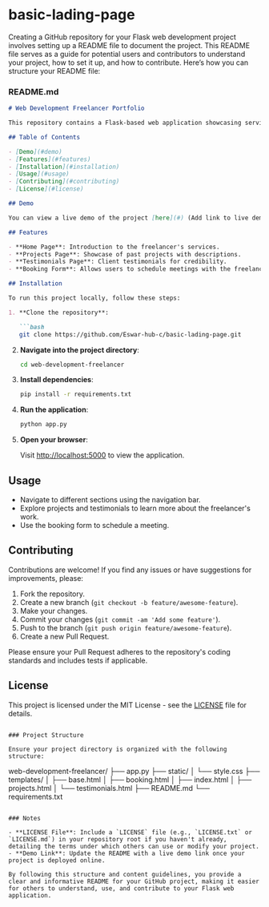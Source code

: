 # basic-lading-page
Creating a GitHub repository for your Flask web development project involves setting up a README file to document the project. This README file serves as a guide for potential users and contributors to understand your project, how to set it up, and how to contribute. Here’s how you can structure your README file:

### README.md

```markdown
# Web Development Freelancer Portfolio

This repository contains a Flask-based web application showcasing services offered by a web development freelancer. It includes features like project showcases, client testimonials, and a booking form for meetings.

## Table of Contents

- [Demo](#demo)
- [Features](#features)
- [Installation](#installation)
- [Usage](#usage)
- [Contributing](#contributing)
- [License](#license)

## Demo

You can view a live demo of the project [here](#) (Add link to live demo if available).

## Features

- **Home Page**: Introduction to the freelancer's services.
- **Projects Page**: Showcase of past projects with descriptions.
- **Testimonials Page**: Client testimonials for credibility.
- **Booking Form**: Allows users to schedule meetings with the freelancer.

## Installation

To run this project locally, follow these steps:

1. **Clone the repository**:

   ```bash
   git clone https://github.com/Eswar-hub-c/basic-lading-page.git
   ```

2. **Navigate into the project directory**:

   ```bash
   cd web-development-freelancer
   ```

3. **Install dependencies**:

   ```bash
   pip install -r requirements.txt
   ```

4. **Run the application**:

   ```bash
   python app.py
   ```

5. **Open your browser**:

   Visit [http://localhost:5000](http://localhost:5000) to view the application.

## Usage

- Navigate to different sections using the navigation bar.
- Explore projects and testimonials to learn more about the freelancer's work.
- Use the booking form to schedule a meeting.

## Contributing

Contributions are welcome! If you find any issues or have suggestions for improvements, please:

1. Fork the repository.
2. Create a new branch (`git checkout -b feature/awesome-feature`).
3. Make your changes.
4. Commit your changes (`git commit -am 'Add some feature'`).
5. Push to the branch (`git push origin feature/awesome-feature`).
6. Create a new Pull Request.

Please ensure your Pull Request adheres to the repository's coding standards and includes tests if applicable.

## License

This project is licensed under the MIT License - see the [LICENSE](LICENSE) file for details.
```

### Project Structure

Ensure your project directory is organized with the following structure:

```
web-development-freelancer/
├── app.py
├── static/
│   └── style.css
├── templates/
│   ├── base.html
│   ├── booking.html
│   ├── index.html
│   ├── projects.html
│   └── testimonials.html
├── README.md
└── requirements.txt
```

### Notes

- **LICENSE File**: Include a `LICENSE` file (e.g., `LICENSE.txt` or `LICENSE.md`) in your repository root if you haven't already, detailing the terms under which others can use or modify your project.
- **Demo Link**: Update the README with a live demo link once your project is deployed online.

By following this structure and content guidelines, you provide a clear and informative README for your GitHub project, making it easier for others to understand, use, and contribute to your Flask web application.
